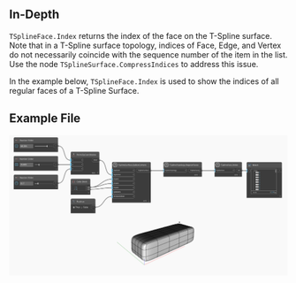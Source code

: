 ## In-Depth
`TSplineFace.Index` returns the index of the face on the T-Spline surface. Note that in a T-Spline surface topology, indices of Face, Edge, and Vertex do not necessarily coincide with the sequence number of the item in the list. Use the node `TSplineSurface.CompressIndices` to address this issue.

In the example below, `TSplineFace.Index` is used to show the indices of all regular faces of a T-Spline Surface.

## Example File

![Example](./Autodesk.DesignScript.Geometry.TSpline.TSplineFace.Index_img.jpg)